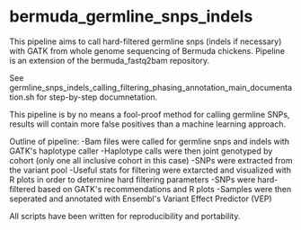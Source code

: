 # bermuda_germline_snps_indels
This pipeline aims to call hard-filtered germline snps (indels if necessary) with GATK from whole genome sequencing of Bermuda chickens.
Pipeline is an extension of the bermuda_fastq2bam repository.

See germline_snps_indels_calling_filtering_phasing_annotation_main_documentation.sh for step-by-step documnetation.

This pipeline is by no means a fool-proof method for calling germline SNPs, results will contain more false positives than a machine learning approach.

Outline of pipeline:
-Bam files were called for germline snps and indels with GATK's haplotype caller
-Haplotype calls were then joint genotyped by cohort (only one all inclusive cohort in this case)
-SNPs were extracted from the variant pool
-Useful stats for filtering were extarcted and visualized with R plots in order to determine hard filtering parameters
-SNPs were hard-filtered based on GATK's recommendations and R plots
-Samples were then seperated and annotated with Ensembl's Variant Effect Predictor (VEP)

All scripts have been written for reproducibility and portability.
